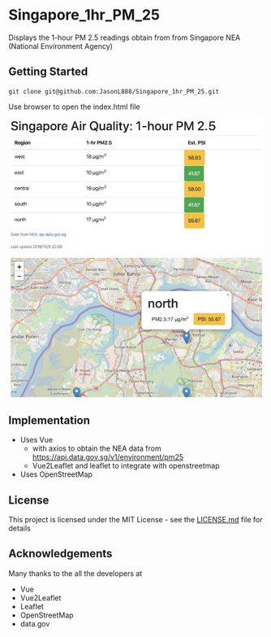 # Singapore_1hr_PM_25
Displays the 1-hour PM 2.5 readings obtain from from Singapore NEA (National Environment Agency)

## Getting Started
```
git clone git@github.com:JasonL888/Singapore_1hr_PM_25.git
```
Use browser to open the index.html file

![demo screenshot](demo.png)

## Implementation
* Uses Vue
  * with axios to obtain the NEA data from https://api.data.gov.sg/v1/environment/pm25
  * Vue2Leaflet and leaflet to integrate with openstreetmap
* Uses OpenStreetMap

## License
This project is licensed under the MIT License - see the [LICENSE.md](LICENSE.md) file for details

## Acknowledgements
Many thanks to the all the developers at
* Vue
* Vue2Leaflet
* Leaflet 
* OpenStreetMap
* data.gov
